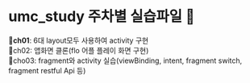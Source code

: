 # umc_study 주차별 실습파일 🐬

👻<b>ch01</b>: 6대 layout모두 사용하여 activity 구현<br>
🧸ch02: 앱화면 클론(flo 어플 플레이 화면 구현)<br>
🐳cho03: fragment와 activity 실습(viewBinding, intent, fragment switch, fragment restful Api 등)<br>
